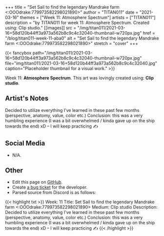 +++
title =       "Set Sail to find the legendary Mandrake farm <:OOOdrake:779973582298021890>"
author =      "TITAN011"
date =        "2021-03-16"
themes =      ["Week 11: Atmosphere Spectrum"]
artists =     ["TITAN011"]
description = "by TITAN011 for week 11: Atmosphere Spectrum. Created using: Clip studio."
[[images]]
              src = "/img/titan011/2021-03-16+58d120b44ff3a973a562b8c9c4c32040-thumbnail-w720px.jpg"
              href = "/blog/titan011-week-11-aba0"
              alt = "Set Sail to find the legendary Mandrake farm <:OOOdrake:779973582298021890>"
              stretch = "cover"
+++


{{< fancybox path="/img/titan011/2021-03-16+58d120b44ff3a973a562b8c9c4c32040-thumbnail-w720px.jpg" file="img/titan011/2021-03-16+58d120b44ff3a973a562b8c9c4c32040.jpg" caption="Placeholder thumbnail for a visual work." >}}


Week 11: **Atmosphere Spectrum**. This art was lovingly created using: **Clip studio**.

## Artist's Notes

Decided to utilize everything I’ve learned in these past few months (perspective, anatomy, value, color etc.) Conclusion: this was a very humbling experience (I was a bit overwhelmed / kinda gave up on the ship towards the end) xD – I will keep practicing  ✍️

## Social Media

- N/A.

## Other

- Edit this page on [GitHub](https://github.com/teaminkling/web-refresh/edit/main/content/blog/titan011-week-11-aba0.md).
- Create [a bug ticket](https://github.com/teaminkling/web-refresh/issues/new?assignees=&labels=bug&template=problem-report.md&title=) for the developer.
- Parsed source from Discord is as follows:

{{< highlight txt >}}
Week: 11 
Title: Set Sail to find the legendary Mandrake farm <:OOOdrake:779973582298021890> 
Medium: Clip studio
Description: Decided to utilize everything I’ve learned in these past few months (perspective, anatomy, value, color etc.) Conclusion: this was a very humbling experience (I was a bit overwhelmed / kinda gave up on the ship towards the end) xD – I will keep practicing  ✍️
{{< /highlight >}}